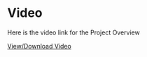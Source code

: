 # Video

Here is the video link for the Project Overview

[View/Download Video](https://buffalo.box.com/s/n054q3a2l9xxrisanz035w0d9nbhzepb)